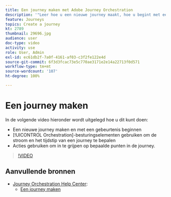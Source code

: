 ```yaml
---
title: Een journey maken met Adobe Journey Orchestration
description: '"Leer hoe u een nieuwe journey maakt, hoe u begint met een gebeurtenis, hoe u orkestraties gebruikt om de stroom en het tijdstip van een journey te bepalen en hoe u acties gebruikt om in te grijpen op bepaalde punten van de journey."'
feature: Journeys
topics: Create a journey
kt: 2789
thumbnail: 29696.jpg
audience: user
doc-type: video
activity: use
role: User, Admin
exl-id: ec61db2f-7a0f-4161-af03-c3f2fe122e4d
source-git-commit: 6f3d3fcac73e5c770ae3171e2e14a22713f0d571
workflow-type: tm+mt
source-wordcount: '107'
ht-degree: 100%

---
```


# Een journey maken

In de volgende video hieronder wordt uitgelegd hoe u dit kunt doen:

* Een nieuwe journey maken en met een gebeurtenis beginnen
* [!UICONTROL Orchestration]-besturingselementen gebruiken om de stroom en het tijdstip van een journey te bepalen
* Acties gebruiken om in te grijpen op bepaalde punten in de journey.

>[!VIDEO](https://video.tv.adobe.com/v/29696?quality=12)

## Aanvullende bronnen

* [Journey Orchestration Help Center](https://docs.adobe.com/content/help/nl-NL/journeys/using/journey-orchestration-home.html):
   * [Een journey maken](https://docs.adobe.com/content/help/nl-NL/journeys/using/building-journeys/about-journey-building/journey.html)
